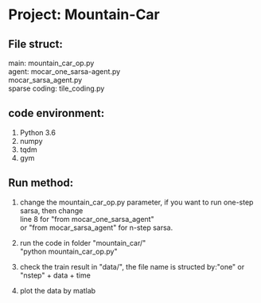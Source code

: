 # Project: Mountain-Car
## File struct:
main: mountain_car_op.py  
agent: 	mocar_one_sarsa-agent.py  
	mocar_sarsa_agent.py  
sparse coding:	tile_coding.py  

## code environment:
1. Python 3.6  
2. numpy  
3. tqdm  
4. gym  

## Run method:
1. change the mountain_car_op.py parameter, if you want to run one-step sarsa, then change   
line 8 for "from mocar_one_sarsa_agent"  
or "from mocar_sarsa_agent" for n-step sarsa.  

2. run the code in folder "mountain_car/"  
	"python mountain_car_op.py"   
3. check the train result in "data/", the file name is structed by:"one" or "nstep" + data + time  
4. plot the data by matlab  
